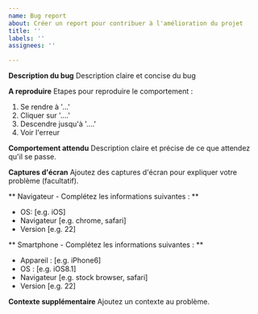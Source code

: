 ```yaml
---
name: Bug report
about: Créer un report pour contribuer à l'amélioration du projet
title: ''
labels: ''
assignees: ''

---
```


**Description du bug**
Description claire et concise du bug

**A reproduire**
Etapes pour reproduire le comportement :
1. Se rendre à  '...'
2. Cliquer sur  '....'
3. Descendre jusqu'à  '....'
4. Voir l'erreur

**Comportement attendu**
Description claire et précise de ce que attendez qu'il se passe.

**Captures d'écran**
Ajoutez des captures d'écran pour expliquer votre problème (facultatif).

** Navigateur - Complétez les informations suivantes : **
 - OS: [e.g. iOS]
 - Navigateur [e.g. chrome, safari]
 - Version [e.g. 22]

** Smartphone - Complétez les informations suivantes : **
 - Appareil : [e.g. iPhone6]
 - OS : [e.g. iOS8.1]
 - Navigateur [e.g. stock browser, safari]
 - Version [e.g. 22]

**Contexte supplémentaire**
Ajoutez un contexte au problème.
